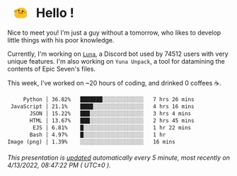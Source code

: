 <h1>   <img src="./spoink.gif" style="vertical-align:middle;" width="30px">   Hello ! </h1>

Nice to meet you! I'm just a guy without a tomorrow, who likes to develop little things with his poor knowledge.

Currently, I'm working on <a href='https://github.com/Asgarrrr/Luna'>`Luna`</a>, a Discord bot used by 74512 users with very unique features. I'm also working on `Yuna Unpack`, a tool for datamining the contents of Epic Seven's files.

This week, I've worked on ~20 hours of coding, and drinked 0 coffees ☕.

```
     Python │ 36.82%   ███████░░░░░░░░░░░░░   7 hrs 26 mins
 JavaScript │ 21.1%    ████░░░░░░░░░░░░░░░░   4 hrs 16 mins
       JSON │ 15.22%   ███░░░░░░░░░░░░░░░░░   3 hrs 4 mins
       HTML │ 13.67%   ███░░░░░░░░░░░░░░░░░   2 hrs 45 mins
        EJS │ 6.81%    █░░░░░░░░░░░░░░░░░░░   1 hr 22 mins
       Bash │ 4.97%    █░░░░░░░░░░░░░░░░░░░   1 hr
Image (png) │ 1.39%    ░░░░░░░░░░░░░░░░░░░░   16 mins
```

###### This presentation is [updated](https://github.com/Asgarrrr) automatically every 5 minute, most recently on 4/13/2022, 08:47:22 PM ( UTC±0 ).
